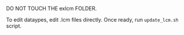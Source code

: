 DO NOT TOUCH THE exlcm FOLDER.

To edit dataypes, edit .lcm files directly. Once ready, run `update_lcm.sh` script.
